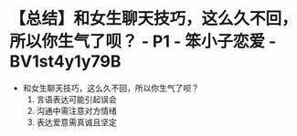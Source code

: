 # 【总结】和女生聊天技巧，这么久不回，所以你生气了呗？ - P1 - 笨小子恋爱 - BV1st4y1y79B

-   和女生聊天技巧，这么久不回，所以你生气了呗？
    1.  言语表达可能引起误会
    2.  沟通中需注意对方情绪
    3.  表达爱意需真诚且坚定